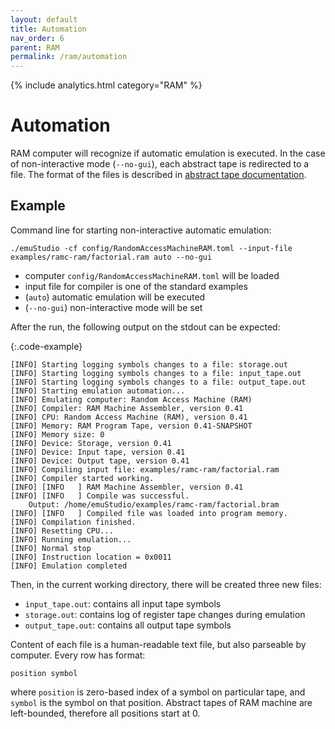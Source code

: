 ```yaml
---
layout: default
title: Automation
nav_order: 6
parent: RAM
permalink: /ram/automation
---
```


{% include analytics.html category="RAM" %}

# Automation

RAM computer will recognize if automatic emulation is executed. In the case of non-interactive mode (`--no-gui`),
each abstract tape is redirected to a file. The format of the files is described in
[abstract tape documentation]({{site.baseurl}}/ram/abstract-tape).

## Example

Command line for starting non-interactive automatic emulation:

    ./emuStudio -cf config/RandomAccessMachineRAM.toml --input-file examples/ramc-ram/factorial.ram auto --no-gui

- computer `config/RandomAccessMachineRAM.toml` will be loaded
- input file for compiler is one of the standard examples
- (`auto`) automatic emulation will be executed
- (`--no-gui`) non-interactive mode will be set

After the run, the following output on the stdout can be expected:

{:.code-example}

```
[INFO] Starting logging symbols changes to a file: storage.out
[INFO] Starting logging symbols changes to a file: input_tape.out
[INFO] Starting logging symbols changes to a file: output_tape.out
[INFO] Starting emulation automation...
[INFO] Emulating computer: Random Access Machine (RAM)
[INFO] Compiler: RAM Machine Assembler, version 0.41
[INFO] CPU: Random Access Machine (RAM), version 0.41
[INFO] Memory: RAM Program Tape, version 0.41-SNAPSHOT
[INFO] Memory size: 0
[INFO] Device: Storage, version 0.41
[INFO] Device: Input tape, version 0.41
[INFO] Device: Output tape, version 0.41
[INFO] Compiling input file: examples/ramc-ram/factorial.ram
[INFO] Compiler started working.
[INFO] [INFO   ] RAM Machine Assembler, version 0.41
[INFO] [INFO   ] Compile was successful.
	Output: /home/emuStudio/examples/ramc-ram/factorial.bram
[INFO] [INFO   ] Compiled file was loaded into program memory.
[INFO] Compilation finished.
[INFO] Resetting CPU...
[INFO] Running emulation...
[INFO] Normal stop
[INFO] Instruction location = 0x0011
[INFO] Emulation completed
```

Then, in the current working directory, there will be created three new files:

- `input_tape.out`: contains all input tape symbols
- `storage.out`: contains log of register tape changes during emulation
- `output_tape.out`: contains all output tape symbols

Content of each file is a human-readable text file, but also parseable by computer. Every row has format:

    position symbol

where `position` is zero-based index of a symbol on particular tape, and `symbol` is the symbol on that position.
Abstract tapes of RAM machine are left-bounded, therefore all positions start at 0.

